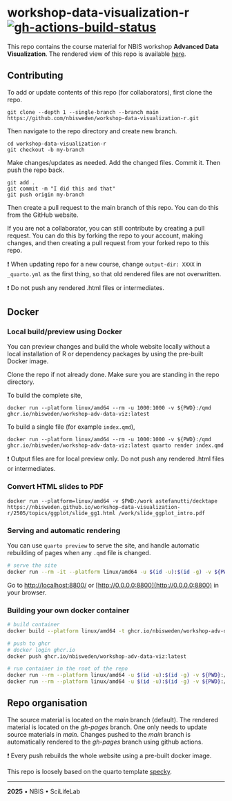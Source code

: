 # workshop-data-visualization-r [![gh-actions-build-status](https://github.com/NBISweden/workshop-data-visualization-r/actions/workflows/docker.yml/badge.svg)](https://github.com/NBISweden/workshop-data-visualization-r/actions/workflows/docker.yml)

This repo contains the course material for NBIS workshop **Advanced Data Visualization**. The rendered view of this repo is available [here](https://nbisweden.github.io/workshop-data-visualization-r/).

## Contributing

To add or update contents of this repo (for collaborators), first clone the repo.

```
git clone --depth 1 --single-branch --branch main https://github.com/nbisweden/workshop-data-visualization-r.git
```
Then navigate to the repo directory and create new branch.

```
cd workshop-data-visualization-r
git checkout -b my-branch
```

Make changes/updates as needed. Add the changed files. Commit it. Then push the repo back.

```
git add .
git commit -m "I did this and that"
git push origin my-branch
```

Then create a pull request to the main branch of this repo. You can do this from the GitHub website.

If you are not a collaborator, you can still contribute by creating a pull request. You can do this by forking the repo to your account, making changes, and then creating a pull request from your forked repo to this repo.


:exclamation: When updating repo for a new course, change `output-dir: XXXX` in `_quarto.yml` 
as the first thing, so that old rendered files are not overwritten.

:exclamation: Do not push any rendered .html files or intermediates.

## Docker
### Local build/preview using Docker

You can preview changes and build the whole website locally without a local installation of R or dependency packages by using the pre-built Docker image.

Clone the repo if not already done. Make sure you are standing in the repo directory.

To build the complete site,

```
docker run --platform linux/amd64 --rm -u 1000:1000 -v ${PWD}:/qmd ghcr.io/nbisweden/workshop-adv-data-viz:latest
```

To build a single file (for example `index.qmd`),

```
docker run --platform linux/amd64 --rm -u 1000:1000 -v ${PWD}:/qmd ghcr.io/nbisweden/workshop-adv-data-viz:latest quarto render index.qmd
```

:exclamation: Output files are for local preview only. Do not push any rendered .html files or intermediates.

### Convert HTML slides to PDF

```
docker run --platform=linux/amd64 -v $PWD:/work astefanutti/decktape https://nbisweden.github.io/workshop-data-visualization-r/2505/topics/ggplot/slide_gg1.html /work/slide_ggplot_intro.pdf
```

### Serving and automatic rendering

You can use `quarto preview` to serve the site, and handle automatic rebuilding of pages when any `.qmd` file is changed.

```bash
# serve the site
docker run --rm -it --platform linux/amd64 -u $(id -u):$(id -g) -v ${PWD}:/qmd -p 8800:8800  ghcr.io/nbisweden/workshop-adv-data-viz:latest quarto preview --port 8800 --host 0.0.0.0
```

Go to [http://localhost:8800/](http://localhost:8800/) or [http://0.0.0.0:8800](http://0.0.0.0:8800) in your browser.

### Building your own docker container

```bash
# build container
docker build --platform linux/amd64 -t ghcr.io/nbisweden/workshop-adv-data-viz:latest .

# push to ghcr
# docker login ghcr.io
docker push ghcr.io/nbisweden/workshop-adv-data-viz:latest

# run container in the root of the repo
docker run --rm --platform linux/amd64 -u $(id -u):$(id -g) -v ${PWD}:/qmd ghcr.io/nbisweden/workshop-adv-data-viz:latest
docker run --rm --platform linux/amd64 -u $(id -u):$(id -g) -v ${PWD}:/qmd ghcr.io/nbisweden/workshop-adv-data-viz:latest quarto render index.qmd
```

## Repo organisation

The source material is located on the *main* branch (default). The rendered material is located on the *gh-pages* branch. One only needs to update source materials in *main*. Changes pushed to the *main* branch is automatically rendered to the *gh-pages* branch using github actions.

:exclamation: Every push rebuilds the whole website using a pre-built docker image.

This repo is loosely based on the quarto template [specky](https://github.com/royfrancis/specky).

---

**2025** • NBIS • SciLifeLab

